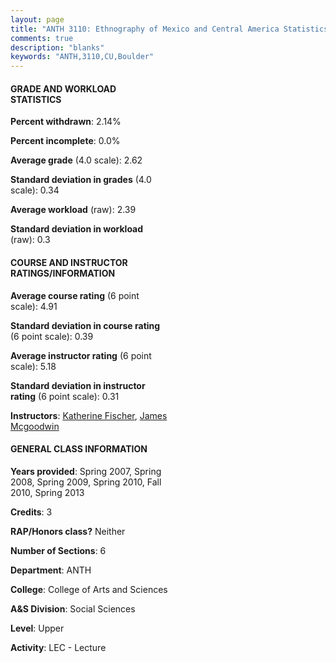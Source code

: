 ```yaml
---
layout: page
title: "ANTH 3110: Ethnography of Mexico and Central America Statistics"
comments: true
description: "blanks"
keywords: "ANTH,3110,CU,Boulder"
---
```

<head>
<script src="https://ajax.googleapis.com/ajax/libs/jquery/2.1.3/jquery.min.js"></script>
<script src="https://dl.dropboxusercontent.com/s/pc42nxpaw1ea4o9/highcharts.js?dl=0"></script>
<!-- <script src="../assets/js/highcharts.js"></script> -->
<style type="text/css">@font-face {
	font-family: "Bebas Neue";
	src: url(https://www.filehosting.org/file/details/544349/BebasNeue Regular.otf) format("opentype");
	}
	h1.Bebas { 
		font-family: "Bebas Neue", Verdana, Tahoma;
	}
</style>
</head>
<body>
	<div id="container" style="float: right; width: 45%; height: 88%; margin-left: 2.5%; margin-right: 2.5%;"></div>
	<script language="JavaScript">
		$(document).ready(function() {
		var chart = {type: 'column'};
		var title = {text: 'Grade Distribution'};
		var xAxis = {categories: ['A','B','C','D','F'],crosshair: true};
		var yAxis = {min: 0,title: {text: 'Percentage'}};
		var tooltip = {headerFormat: '<center><b><span style="font-size:20px">{point.key}</span></b></center>',
		               pointFormat: '<td style="padding:0"><b>{point.y:.1f}%</b></td>',
		               footerFormat: '</table>',shared: true,useHTML: true};
		var plotOptions = {column: {pointPadding: 0.0,borderWidth: 0}};  
		var credits = {enabled: false};var series= [{name: 'Percent',data: [24.98,35.29,25.81,9.6,4.32,]}];
		var json = {};
		json.chart = chart;
		json.title = title;
		json.tooltip = tooltip;
		json.xAxis = xAxis;
		json.yAxis = yAxis;  
		json.series = series;
		json.plotOptions = plotOptions;  
		json.credits = credits;
		$('#container').highcharts(json);
	});
	</script>
</body>
			   
#### GRADE AND WORKLOAD STATISTICS

**Percent withdrawn**: 2.14%

**Percent incomplete**: 0.0%

**Average grade** (4.0 scale): 2.62

**Standard deviation in grades** (4.0 scale): 0.34

**Average workload** (raw): 2.39

**Standard deviation in workload** (raw): 0.3

#### COURSE AND INSTRUCTOR RATINGS/INFORMATION

**Average course rating** (6 point scale): 4.91

**Standard deviation in course rating** (6 point scale): 0.39

**Average instructor rating** (6 point scale): 5.18

**Standard deviation in instructor rating** (6 point scale): 0.31

**Instructors**: <a href='../../instructors/Katherine_Fischer'>Katherine Fischer</a>, <a href='../../instructors/James_Mcgoodwin'>James Mcgoodwin</a>

#### GENERAL CLASS INFORMATION

**Years provided**: Spring 2007, Spring 2008, Spring 2009, Spring 2010, Fall 2010, Spring 2013

**Credits**: 3

**RAP/Honors class?** Neither

**Number of Sections**: 6

**Department**: ANTH

**College**: College of Arts and Sciences

**A&S Division**: Social Sciences

**Level**: Upper

**Activity**: LEC - Lecture
